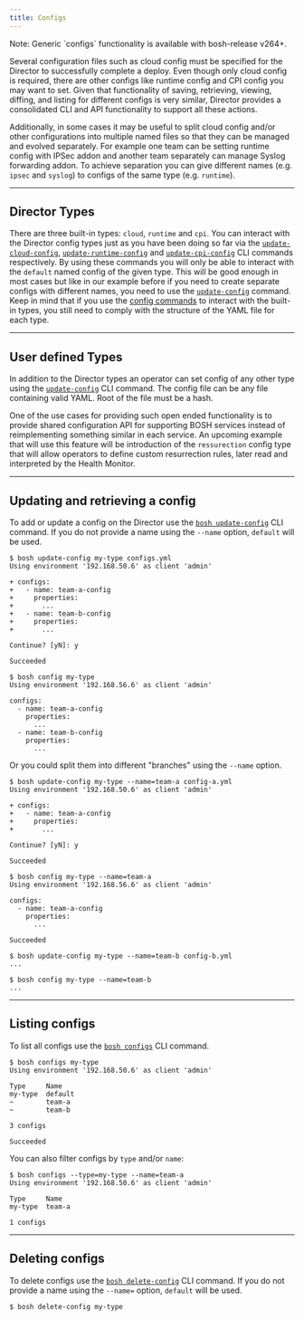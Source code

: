```yaml
---
title: Configs
---
```


<p class="note">Note: Generic `configs` functionality is available with bosh-release v264+.</p>

Several configuration files such as cloud config must be specified for the Director to successfully complete a deploy. Even though only cloud config is required, there are other configs like runtime config and CPI config you may want to set. Given that functionality of saving, retrieving, viewing, diffing, and listing for different configs is very similar, Director provides a consolidated CLI and API functionality to support all these actions.

Additionally, in some cases it may be useful to split cloud config and/or other configurations into multiple named files so that they can be managed and evolved separately. For example one team can be setting runtime config with IPSec addon and another team separately can manage Syslog forwarding addon. To achieve separation you can give different names (e.g. `ipsec` and `syslog`) to configs of the same type (e.g. `runtime`).

---
## <a id='director-types'></a> Director Types

There are three built-in types: `cloud`, `runtime` and `cpi`. You can interact with the Director config types just as you have been doing so far via the [`update-cloud-config`](cli-v2.html#cloud-config-mgmt), [`update-runtime-config`](cli-v2.html#runtime-config-mgmt) and [`update-cpi-config`](cli-v2.html#cpi-config-mgmt) CLI commands respectively. By using these commands you will only be able to interact with the `default` named config of the given type. This will be good enough in most cases but like in our example before if you need to create separate configs with different names, you need to use the [`update-config`](cli-v2.html#update-config) command. Keep in mind that if you use the [config commands](cli-v2.html#configs-mgmt) to interact with the built-in types, you still need to comply with the structure of the YAML file for each type.

---
## <a id='user-defined-types'></a> User defined Types

In addition to the Director types an operator can set config of any other type using the [`update-config`](cli-v2.html#update-config) CLI command. The config file can be any file containing valid YAML. Root of the file must be a hash.

One of the use cases for providing such open ended functionality is to provide shared configuration API for supporting BOSH services instead of reimplementing something similar in each service. An upcoming example that will use this feature will be introduction of the `ressurection` config type that will allow operators to define custom resurrection rules, later read and interpreted by the Health Monitor.

---
## <a id='update'></a> Updating and retrieving a config

To add or update a config on the Director use the [`bosh update-config`](cli-v2.html#update-config) CLI command. If you do not provide a name using the `--name` option, `default` will be used.

```shell
$ bosh update-config my-type configs.yml
Using environment '192.168.50.6' as client 'admin'

+ configs:
+   - name: team-a-config
+     properties:
+       ...
+   - name: team-b-config
+     properties:
+       ...

Continue? [yN]: y

Succeeded

$ bosh config my-type
Using environment '192.168.56.6' as client 'admin'

configs:
  - name: team-a-config
    properties:
      ...
  - name: team-b-config
    properties:
      ...
```

Or you could split them into different "branches" using the `--name` option.

```shell
$ bosh update-config my-type --name=team-a config-a.yml
Using environment '192.168.50.6' as client 'admin'

+ configs:
+   - name: team-a-config
+     properties:
+       ...

Continue? [yN]: y

Succeeded

$ bosh config my-type --name=team-a
Using environment '192.168.56.6' as client 'admin'

configs:
  - name: team-a-config
    properties:
      ...

Succeeded

$ bosh update-config my-type --name=team-b config-b.yml
...

$ bosh config my-type --name=team-b
...
```

---
## <a id='list'></a> Listing configs

To list all configs use the [`bosh configs`](cli-v2.html#configs) CLI command.

```shell
$ bosh configs my-type
Using environment '192.168.50.6' as client 'admin'

Type     Name
my-type  default
~        team-a
~        team-b

3 configs

Succeeded
```

You can also filter configs by `type` and/or `name`:

```shell
$ bosh configs --type=my-type --name=team-a
Using environment '192.168.50.6' as client 'admin'

Type     Name
my-type  team-a

1 configs
```

---
## <a id='list'></a> Deleting configs

To delete configs use the [`bosh delete-config`](cli-v2.html#delete-config) CLI command. If you do not provide a name using the `--name=` option, `default` will be used.

```shell
$ bosh delete-config my-type
```
